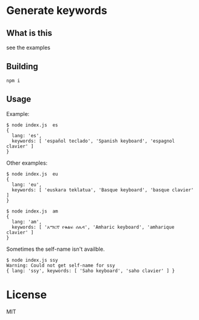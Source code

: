 # Generate keywords

## What is this

see the examples

## Building

`npm i`

## Usage

Example:


```terminal
$ node index.js  es
{
  lang: 'es',
  keywords: [ 'español teclado', 'Spanish keyboard', 'espagnol clavier' ]
}
```

Other examples:

```terminal
$ node index.js  eu
{
  lang: 'eu',
  keywords: [ 'euskara teklatua', 'Basque keyboard', 'basque clavier' ]
}

$ node index.js  am
{
  lang: 'am',
  keywords: [ 'አማርኛ የቁልፍ ሰሌዳ', 'Amharic keyboard', 'amharique clavier' ]
}
```

Sometimes the self-name isn't availble.

```terminal
$ node index.js ssy
Warning: Could not get self-name for ssy
{ lang: 'ssy', keywords: [ 'Saho keyboard', 'saho clavier' ] }
```

# License

MIT

